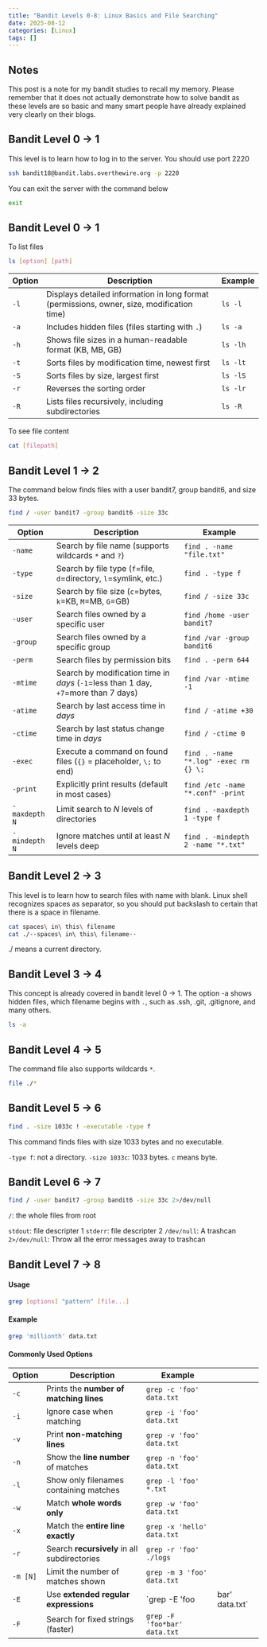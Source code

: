 ```yaml
---
title: "Bandit Levels 0-8: Linux Basics and File Searching"
date: 2025-08-12
categories: [Linux]
tags: []
---
```


## Notes
This post is a note for my bandit studies to recall my memory.
Please remember that it does not actually demonstrate how to solve bandit as these levels are so basic and many smart people have already explained very clearly on their blogs.

## Bandit Level 0 -> 1

This level is to learn how to log in to the server.
You should use port 2220
```bash
ssh bandit18@bandit.labs.overthewire.org -p 2220
```

You can exit the server with the command below
```bash
exit
```

## Bandit Level 0 -> 1

To list files
```bash
ls [option] [path]
```

| Option | Description                                                                                | Example  |
| ------ | ------------------------------------------------------------------------------------------ | -------- |
| `-l`   | Displays detailed information in long format (permissions, owner, size, modification time) | `ls -l`  |
| `-a`   | Includes hidden files (files starting with `.`)                                            | `ls -a`  |
| `-h`   | Shows file sizes in a human-readable format (KB, MB, GB)                                   | `ls -lh` |
| `-t`   | Sorts files by modification time, newest first                                             | `ls -lt` |
| `-S`   | Sorts files by size, largest first                                                         | `ls -lS` |
| `-r`   | Reverses the sorting order                                                                 | `ls -lr` |
| `-R`   | Lists files recursively, including subdirectories                                          | `ls -R`  |

To see file content
```bash
cat [filepath]
```

## Bandit Level 1 -> 2

The command below finds files with a user bandit7, group bandit6, and size 33 bytes.

```bash
find / -user bandit7 -group bandit6 -size 33c
```
| Option        | Description                                                                         | Example                               |
| ------------- | ----------------------------------------------------------------------------------- | ------------------------------------- |
| `-name`       | Search by file name (supports wildcards `*` and `?`)                                | `find . -name "file.txt"`             |
| `-type`       | Search by file type (`f`=file, `d`=directory, `l`=symlink, etc.)                    | `find . -type f`                      |
| `-size`       | Search by file size (`c`=bytes, `k`=KB, `M`=MB, `G`=GB)                             | `find / -size 33c`                    |
| `-user`       | Search files owned by a specific user                                               | `find /home -user bandit7`            |
| `-group`      | Search files owned by a specific group                                              | `find /var -group bandit6`            |
| `-perm`       | Search files by permission bits                                                     | `find . -perm 644`                    |
| `-mtime`      | Search by modification time in *days* (`-1`=less than 1 day, `+7`=more than 7 days) | `find /var -mtime -1`                 |
| `-atime`      | Search by last access time in *days*                                                | `find / -atime +30`                   |
| `-ctime`      | Search by last status change time in *days*                                         | `find / -ctime 0`                     |
| `-exec`       | Execute a command on found files (`{}` = placeholder, `\;` to end)                  | `find . -name "*.log" -exec rm {} \;` |
| `-print`      | Explicitly print results (default in most cases)                                    | `find /etc -name "*.conf" -print`     |
| `-maxdepth N` | Limit search to *N* levels of directories                                           | `find . -maxdepth 1 -type f`          |
| `-mindepth N` | Ignore matches until at least *N* levels deep                                       | `find . -mindepth 2 -name "*.txt"`    |

## Bandit Level 2 -> 3
This level is to learn how to search files with name with blank. 
Linux shell recognizes spaces as separator, so you should put backslash to certain that there is a space in filename.

```bash
cat spaces\ in\ this\ filename
cat ./--spaces\ in\ this\ filename-- 
```

./ means a current directory.

## Bandit Level 3 -> 4

This concept is already covered in bandit level 0 -> 1. The option -a shows hidden files, which filename begins with `.`, such as .ssh, .git, .gitignore, and many others.

```bash
ls -a
```

## Bandit Level 4 -> 5

The command file also supports wildcards `*`.

```bash
file ./*
```

## Bandit Level 5 -> 6

```bash
find . -size 1033c ! -executable -type f
```
This command finds files with size 1033 bytes and no executable.

`-type f`: not a directory.
`-size 1033c`: 1033 bytes. `c` means byte.

## Bandit Level 6 -> 7

```bash
find / -user bandit7 -group bandit6 -size 33c 2>/dev/null
```

`/`: the whole files from root

`stdout`: file descripter 1
`stderr`: file descripter 2
`/dev/null`: A trashcan
`2>/dev/null`: Throw all the error messages away to trashcan

## Bandit Level 7 -> 8

#### Usage
```bash
grep [options] "pattern" [file...]
```

#### Example
```bash
grep 'millionth' data.txt
```

#### Commonly Used Options
| Option   | Description                                  | Example                      |                 |
| -------- | -------------------------------------------- | ---------------------------- | --------------- |
| `-c`     | Prints the **number of matching lines**      | `grep -c 'foo' data.txt`     |                 |
| `-i`     | Ignore case when matching                    | `grep -i 'foo' data.txt`     |                 |
| `-v`     | Print **non-matching lines**                 | `grep -v 'foo' data.txt`     |                 |
| `-n`     | Show the **line number** of matches          | `grep -n 'foo' data.txt`     |                 |
| `-l`     | Show only filenames containing matches       | `grep -l 'foo' *.txt`        |                 |
| `-w`     | Match **whole words only**                   | `grep -w 'foo' data.txt`     |                 |
| `-x`     | Match the **entire line exactly**            | `grep -x 'hello' data.txt`   |                 |
| `-r`     | Search **recursively** in all subdirectories | `grep -r 'foo' ./logs`       |                 |
| `-m [N]` | Limit the number of matches shown            | `grep -m 3 'foo' data.txt`   |                 |
| `-E`     | Use **extended regular expressions**         | \`grep -E 'foo               | bar' data.txt\` |
| `-F`     | Search for fixed strings (faster)            | `grep -F 'foo*bar' data.txt` |                 |